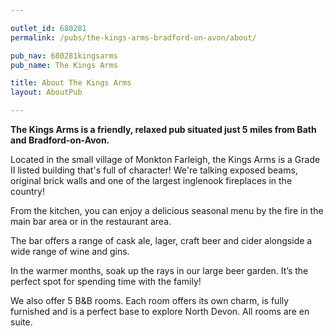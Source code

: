 ```yaml
---

outlet_id: 680281
permalink: /pubs/the-kings-arms-bradford-on-avon/about/

pub_nav: 680281kingsarms
pub_name: The Kings Arms

title: About The Kings Arms
layout: AboutPub

---
```

	
	
	
**The Kings Arms is a friendly, relaxed pub situated just 5 miles from Bath and Bradford-on-Avon.**

Located in the small village of Monkton Farleigh, the Kings Arms is a Grade II listed building that's full of character! We're talking exposed beams, original brick walls and one of the largest inglenook fireplaces in the country!

From the kitchen, you can enjoy a delicious seasonal menu by the fire in the main bar area or in the restaurant area. 

The bar offers a range of cask ale, lager, craft beer and cider alongside a wide range of wine and gins. 

In the warmer months, soak up the rays in our large beer garden. It’s the perfect spot for spending time with the family!

We also offer 5 B&B rooms. Each room offers its own charm, is fully furnished and is a perfect base to explore North Devon. All rooms are en suite.

